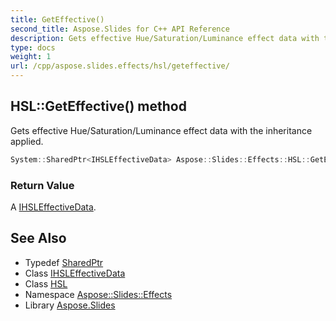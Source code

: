 ```yaml
---
title: GetEffective()
second_title: Aspose.Slides for C++ API Reference
description: Gets effective Hue/Saturation/Luminance effect data with the inheritance applied.
type: docs
weight: 1
url: /cpp/aspose.slides.effects/hsl/geteffective/
---
```

## HSL::GetEffective() method


Gets effective Hue/Saturation/Luminance effect data with the inheritance applied.

```cpp
System::SharedPtr<IHSLEffectiveData> Aspose::Slides::Effects::HSL::GetEffective() override
```


### Return Value

A [IHSLEffectiveData](../../ihsleffectivedata/).

## See Also

* Typedef [SharedPtr](../../system/sharedptr/)
* Class [IHSLEffectiveData](../ihsleffectivedata/)
* Class [HSL](./)
* Namespace [Aspose::Slides::Effects](../)
* Library [Aspose.Slides](../../)